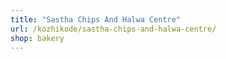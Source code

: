 ```yaml
---
title: "Sastha Chips And Halwa Centre"
url: /kozhikode/sastha-chips-and-halwa-centre/
shop: bakery
---
```

